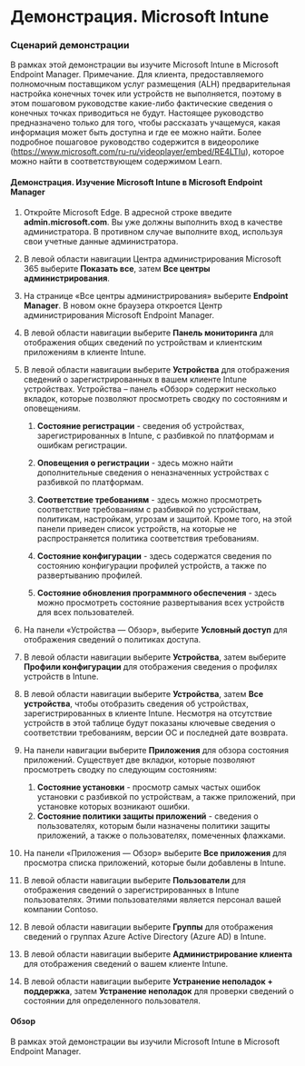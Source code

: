 ﻿---
Demo:
    title: 'Microsoft Intune'
    module: 'Модуль 3. Урок 6. Описание возможностей решений безопасности Майкрософт. Описание защиты конечных точек с помощью Microsoft Intune'
---


# Демонстрация. Microsoft Intune

### Сценарий демонстрации

В рамках этой демонстрации вы изучите Microsoft Intune в Microsoft Endpoint Manager. Примечание. Для клиента, предоставляемого полномочным поставщиком услуг размещения (ALH) предварительная настройка конечных точек или устройств не выполняется, поэтому в этом пошаговом руководстве какие-либо фактические сведения о конечных точках приводиться не будут. Настоящее руководство предназначено только для того, чтобы рассказать учащемуся, какая информация может быть доступна и где ее можно найти.  Более подробное пошаговое руководство содержится в видеоролике (<https://www.microsoft.com/ru-ru/videoplayer/embed/RE4LTIu>), которое можно найти в соответствующем содержимом Learn.



#### Демонстрация. Изучение Microsoft Intune в Microsoft Endpoint Manager

1. Откройте Microsoft Edge. В адресной строке введите **admin.microsoft.com**.  Вы уже должны выполнить вход в качестве администратора.  В противном случае выполните вход, используя свои учетные данные администратора.

1. В левой области навигации Центра администрирования Microsoft 365 выберите **Показать все**, затем **Все центры администрирования**.

1. На странице «Все центры администрирования» выберите **Endpoint Manager**.  В новом окне браузера откроется Центр администрирования Microsoft Endpoint Manager.

1. В левой области навигации выберите **Панель мониторинга** для отображения общих сведений по устройствам и клиентским приложениям в клиенте Intune.

1. В левой области навигации выберите **Устройства** для отображения сведений о зарегистрированных в вашем клиенте Intune устройствах. Устройства – панель «Обзор» содержит несколько вкладок, которые позволяют просмотреть сводку по состояниям и оповещениям.
    1. **Состояние регистрации** - сведения об устройствах, зарегистрированных в Intune, с разбивкой по платформам и ошибкам регистрации.
    
    1. **Оповещения о регистрации** - здесь можно найти дополнительные сведения о неназначенных устройствах с разбивкой по платформам.
    1. **Соответствие требованиям** - здесь можно просмотреть соответствие требованиям с разбивкой по устройствам, политикам, настройкам, угрозам и защитой. Кроме того, на этой панели приведен список устройств, на которые не распространяется политика соответствия требованиям.
    1. **Состояние конфигурации** - здесь содержатся сведения по состоянию конфигурации профилей устройств, а также по развертыванию профилей.
    1. **Состояние обновления программного обеспечения** - здесь можно просмотреть состояние развертывания всех устройств для всех пользователей.

1. На панели «Устройства — Обзор», выберите **Условный доступ** для отображения сведений о политиках доступа.

1. В левой области навигации выберите **Устройства**, затем выберите **Профили конфигурации** для отображения сведения о профилях устройств в Intune.

1. В левой области навигации выберите **Устройства**, затем **Все устройства**, чтобы отобразить сведения об устройствах, зарегистрированных в клиенте Intune.  Несмотря на отсутствие устройств в этой таблице будут показаны ключевые сведения о соответствии требованиям, версии ОС и последней дате возврата.

1. На панели навигации выберите **Приложения** для обзора состояния приложений. Существует две вкладки, которые позволяют просмотреть сводку по следующим состояниям:
    1. **Состояние установки** - просмотр самых частых ошибок установки с разбивкой по устройствам, а также приложений, при установке которых возникают ошибки.
    1. **Состояние политики защиты приложений** - сведения о пользователях, которым были назначены политики защиты приложений, а также о пользователях, помеченных флажками.

1. На панели «Приложения — Обзор» выберите **Все приложения** для просмотра списка приложений, которые были добавлены в Intune.

1. В левой области навигации выберите **Пользователи** для отображения сведений о зарегистрированных в Intune пользователях. Этими пользователями является персонал вашей компании Contoso.

1. В левой области навигации выберите **Группы** для отображения сведений о группах Azure Active Directory (Azure AD) в Intune.

1. В левой области навигации выберите **Администрирование клиента** для отображения сведений о вашем клиенте Intune.

1. В левой области навигации выберите **Устранение неполадок + поддержка**, затем **Устранение неполадок** для проверки сведений о состоянии для определенного пользователя.

#### Обзор

В рамках этой демонстрации вы изучили Microsoft Intune в Microsoft Endpoint Manager.
